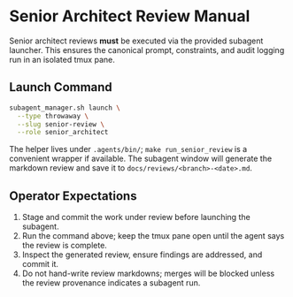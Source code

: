 # Senior Architect Review Manual

Senior architect reviews **must** be executed via the provided subagent launcher.
This ensures the canonical prompt, constraints, and audit logging run in an
isolated tmux pane.

## Launch Command

```bash
subagent_manager.sh launch \
  --type throwaway \
  --slug senior-review \
  --role senior_architect
```

The helper lives under `.agents/bin/`; `make run_senior_review` is a convenient
wrapper if available. The subagent window will generate the markdown review and
save it to `docs/reviews/<branch>-<date>.md`.

## Operator Expectations

1. Stage and commit the work under review before launching the subagent.
2. Run the command above; keep the tmux pane open until the agent says the
   review is complete.
3. Inspect the generated review, ensure findings are addressed, and commit it.
4. Do not hand-write review markdowns; merges will be blocked unless the review
   provenance indicates a subagent run.
